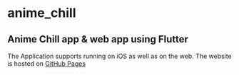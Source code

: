 # anime_chill

## Anime Chill app & web app using Flutter

The Application supports running on iOS as well as on the web.
The website is hosted on [GitHub Pages](https://c2p-cmd.github.io/anime_chill/)
